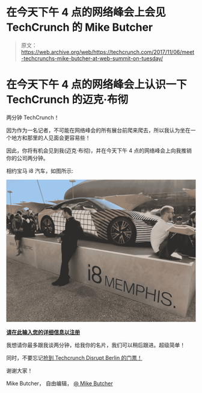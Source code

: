 # 在今天下午 4 点的网络峰会上会见 TechCrunch 的 Mike Butcher

> 原文：<https://web.archive.org/web/https://techcrunch.com/2017/11/06/meet-techcrunchs-mike-butcher-at-web-summit-on-tuesday/>

# 在今天下午 4 点的网络峰会上认识一下 TechCrunch 的迈克·布彻

两分钟 TechCrunch！

因为作为一名记者，不可能在网络峰会的所有展台前爬来爬去，所以我认为坐在一个地方和那里的人见面会更容易些！

因此，你将有机会见到我(迈克·布彻)，并在今天下午 4 点的网络峰会上向我推销你的公司两分钟。

相约宝马 i8 汽车，如图所示:

![](img/bdd1a55cff11c26d934e890c99f93bbf.png)

**[请在此输入您的详细信息以注册](https://web.archive.org/web/20221006215156/https://goo.gl/forms/SROnMpqky90z8iEt2)**

我想请你最多跟我谈两分钟，给我你的名片，我们可以稍后跟进。超级简单！

同时，不要忘记[抢到 Techcrunch Disrupt Berlin 的门票！](https://web.archive.org/web/20221006215156/https://beta.techcrunch.com/event-info/disrupt-berlin-2017/?ref=websummitbutcherpost)

谢谢大家！

Mike Butcher，
自由编辑，
[@ Mike Butcher](https://web.archive.org/web/20221006215156/https://twitter.com/mikebutcher)